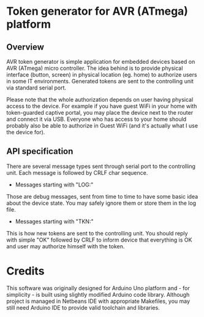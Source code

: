 # Token generator for AVR (ATmega) platform
## Overview
AVR token generator is simple application for embedded devices based on AVR (ATmega) micro controller. The idea behind is to provide physical interface (button, screen) in physical location (eg. home) to authorize users in some IT environments. Generated tokens are sent to the controlling unit via standard serial port.

Please note that the whole authorization depends on user having physical access to the device. For example if you have guest WiFi in your home with token-guarded captive portal, you may place the device next to the router and connect it via USB. Everyone who has access to your home should probably also be able to authorize in Guest WiFi (and it's actually what I use the device for).

## API specification

There are several message types sent through serial port to the controlling unit. Each message is followed by CRLF char sequence.

* Messages starting with "LOG:"

Those are debug messages, sent from time to time to have some basic idea about the device state. You may safely ignore them or store them in the log file.

* Messages starting with "TKN:"

This is how new tokens are sent to the controlling unit. You should reply with simple "OK" followed by CRLF to inform device that everything is OK and user may authorize himself with the token.

# Credits

This software was originally designed for Arduino Uno platform and - for simplicity - is built using slightly modified Arduino code library. Although project is managed in Netbeans IDE with appropriate Makefiles, you may still need Arduino IDE to provide valid toolchain and libraries.